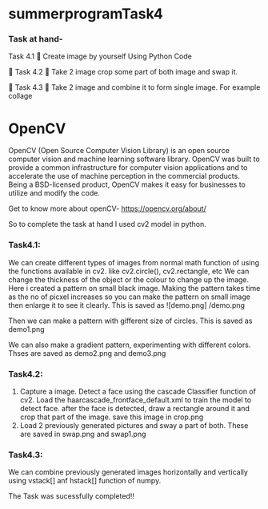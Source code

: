 # summerprogramTask4
### Task at hand- 
Task 4.1
📌 Create image by yourself Using Python Code 

🔅 Task 4.2
📌 Take 2 image crop some part of both image and swap it. 

🔅 Task 4.3
📌 Take 2 image and combine it to form single image. For example collage 


# OpenCV
OpenCV (Open Source Computer Vision Library) is an open source computer vision and machine learning software library. OpenCV was built to provide a common infrastructure for computer vision applications and to accelerate the use of machine perception in the commercial products. Being a BSD-licensed product, OpenCV makes it easy for businesses to utilize and modify the code.

Get to know more about openCV- https://opencv.org/about/

So to complete the task at hand I used cv2 model in python.

### Task4.1:
We can create different types of images from normal math function of using the functions available in cv2. like cv2.circle(), cv2.rectangle, etc
We can change the thickness of the object or the colour to change up the image.
Here i created a pattern on small black image. Making the pattern takes time as the no of picxel increases so you can make the pattern on small image then enlarge it to see it clearly. This is saved as ![demo.png] /demo.png

Then we can make a pattern with gifferent size of circles. This is saved as demo1.png

We can also make a gradient pattern, experimenting with different colors. Thses are saved as demo2.png and demo3.png

### Task4.2:
1. Capture a image. Detect a face using the cascade Classifier function of cv2. Load the haarcascade_frontface_default.xml to train the model to detect face. after the face is detected, draw a rectangle around it and crop that part of the image. save this image in crop.png
2. Load 2 previously generated pictures and sway a part of both. These are saved in swap.png and swap1.png

### Task4.3:
We can combine previously generated images horizontally and vertically using vstack[] anf hstack[] function of numpy.

The Task was sucessfully completed!!









